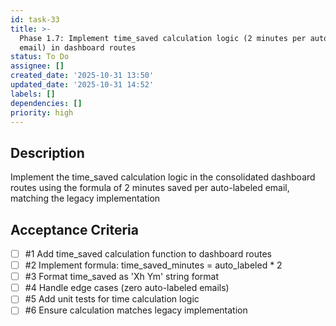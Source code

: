 ```yaml
---
id: task-33
title: >-
  Phase 1.7: Implement time_saved calculation logic (2 minutes per auto-labeled
  email) in dashboard routes
status: To Do
assignee: []
created_date: '2025-10-31 13:50'
updated_date: '2025-10-31 14:52'
labels: []
dependencies: []
priority: high
---
```


## Description

<!-- SECTION:DESCRIPTION:BEGIN -->
Implement the time_saved calculation logic in the consolidated dashboard routes using the formula of 2 minutes saved per auto-labeled email, matching the legacy implementation
<!-- SECTION:DESCRIPTION:END -->

## Acceptance Criteria
<!-- AC:BEGIN -->
- [ ] #1 Add time_saved calculation function to dashboard routes
- [ ] #2 Implement formula: time_saved_minutes = auto_labeled * 2
- [ ] #3 Format time_saved as 'Xh Ym' string format
- [ ] #4 Handle edge cases (zero auto-labeled emails)
- [ ] #5 Add unit tests for time calculation logic
- [ ] #6 Ensure calculation matches legacy implementation
<!-- AC:END -->
